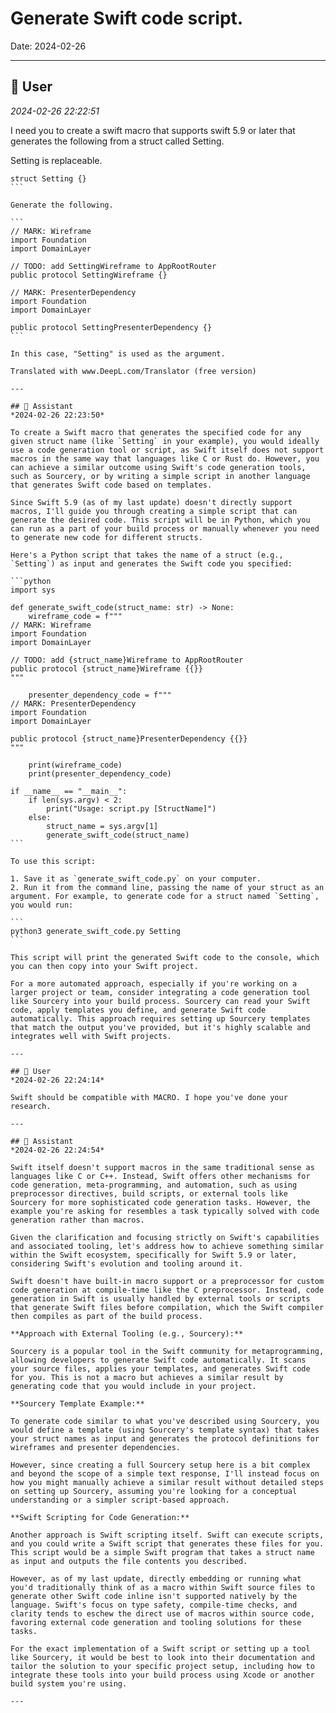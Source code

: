 # Generate Swift code script.

Date: 2024-02-26

---

## 👤 User
*2024-02-26 22:22:51*

I need you to create a swift macro that supports swift 5.9 or later that generates the following from a struct called Setting.

Setting is replaceable.

````
struct Setting {}
```

Generate the following.

```
// MARK: Wireframe
import Foundation
import DomainLayer

// TODO: add SettingWireframe to AppRootRouter
public protocol SettingWireframe {}

// MARK: PresenterDependency
import Foundation
import DomainLayer

public protocol SettingPresenterDependency {}
```

In this case, "Setting" is used as the argument.

Translated with www.DeepL.com/Translator (free version)

---

## 🤖 Assistant
*2024-02-26 22:23:50*

To create a Swift macro that generates the specified code for any given struct name (like `Setting` in your example), you would ideally use a code generation tool or script, as Swift itself does not support macros in the same way that languages like C or Rust do. However, you can achieve a similar outcome using Swift's code generation tools, such as Sourcery, or by writing a simple script in another language that generates Swift code based on templates.

Since Swift 5.9 (as of my last update) doesn't directly support macros, I'll guide you through creating a simple script that can generate the desired code. This script will be in Python, which you can run as a part of your build process or manually whenever you need to generate new code for different structs.

Here's a Python script that takes the name of a struct (e.g., `Setting`) as input and generates the Swift code you specified:

```python
import sys

def generate_swift_code(struct_name: str) -> None:
    wireframe_code = f"""
// MARK: Wireframe
import Foundation
import DomainLayer

// TODO: add {struct_name}Wireframe to AppRootRouter
public protocol {struct_name}Wireframe {{}}
"""

    presenter_dependency_code = f"""
// MARK: PresenterDependency
import Foundation
import DomainLayer

public protocol {struct_name}PresenterDependency {{}}
"""

    print(wireframe_code)
    print(presenter_dependency_code)

if __name__ == "__main__":
    if len(sys.argv) < 2:
        print("Usage: script.py [StructName]")
    else:
        struct_name = sys.argv[1]
        generate_swift_code(struct_name)
```

To use this script:

1. Save it as `generate_swift_code.py` on your computer.
2. Run it from the command line, passing the name of your struct as an argument. For example, to generate code for a struct named `Setting`, you would run:

```
python3 generate_swift_code.py Setting
```

This script will print the generated Swift code to the console, which you can then copy into your Swift project.

For a more automated approach, especially if you're working on a larger project or team, consider integrating a code generation tool like Sourcery into your build process. Sourcery can read your Swift code, apply templates you define, and generate Swift code automatically. This approach requires setting up Sourcery templates that match the output you've provided, but it's highly scalable and integrates well with Swift projects.

---

## 👤 User
*2024-02-26 22:24:14*

Swift should be compatible with MACRO. I hope you've done your research.

---

## 🤖 Assistant
*2024-02-26 22:24:54*

Swift itself doesn't support macros in the same traditional sense as languages like C or C++. Instead, Swift offers other mechanisms for code generation, meta-programming, and automation, such as using preprocessor directives, build scripts, or external tools like Sourcery for more sophisticated code generation tasks. However, the example you're asking for resembles a task typically solved with code generation rather than macros.

Given the clarification and focusing strictly on Swift's capabilities and associated tooling, let's address how to achieve something similar within the Swift ecosystem, specifically for Swift 5.9 or later, considering Swift's evolution and tooling around it.

Swift doesn't have built-in macro support or a preprocessor for custom code generation at compile-time like the C preprocessor. Instead, code generation in Swift is usually handled by external tools or scripts that generate Swift files before compilation, which the Swift compiler then compiles as part of the build process.

**Approach with External Tooling (e.g., Sourcery):**

Sourcery is a popular tool in the Swift community for metaprogramming, allowing developers to generate Swift code automatically. It scans your source files, applies your templates, and generates Swift code for you. This is not a macro but achieves a similar result by generating code that you would include in your project.

**Sourcery Template Example:**

To generate code similar to what you've described using Sourcery, you would define a template (using Sourcery's template syntax) that takes your struct names as input and generates the protocol definitions for wireframes and presenter dependencies.

However, since creating a full Sourcery setup here is a bit complex and beyond the scope of a simple text response, I'll instead focus on how you might manually achieve a similar result without detailed steps on setting up Sourcery, assuming you're looking for a conceptual understanding or a simpler script-based approach.

**Swift Scripting for Code Generation:**

Another approach is Swift scripting itself. Swift can execute scripts, and you could write a Swift script that generates these files for you. This script would be a simple Swift program that takes a struct name as input and outputs the file contents you described.

However, as of my last update, directly embedding or running what you'd traditionally think of as a macro within Swift source files to generate other Swift code inline isn't supported natively by the language. Swift's focus on type safety, compile-time checks, and clarity tends to eschew the direct use of macros within source code, favoring external code generation and tooling solutions for these tasks.

For the exact implementation of a Swift script or setting up a tool like Sourcery, it would be best to look into their documentation and tailor the solution to your specific project setup, including how to integrate these tools into your build process using Xcode or another build system you're using.

---
